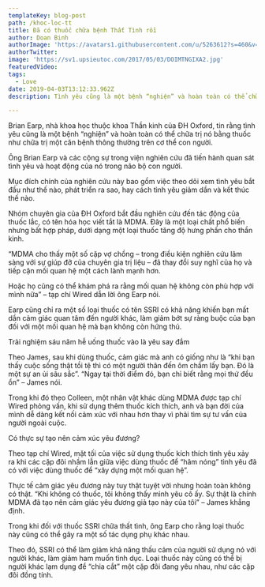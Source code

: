```yaml
---
templateKey: blog-post
path: /khoc-loc-tt
title: Đã có thuốc chữa bệnh Thất Tình rồi
author: Doan Binh
authorImage: 'https://avatars1.githubusercontent.com/u/5263612?s=460&v=4'
authorTwitter: 
image: 'https://sv1.upsieutoc.com/2017/05/03/DOIMTNGIXA2.jpg'
featuredVideo: 
tags:
  - Love
date: 2019-04-03T13:12:33.962Z
description: Tình yêu cũng là một bệnh “nghiện” và hoàn toàn có thể chữa trị nó bằng thuốc như chữa trị một căn bệnh thông thường trên cơ thể con người.

---
```


Brian Earp, nhà khoa học thuộc khoa Thần kinh của ĐH Oxford, tin rằng tình yêu cũng là một bệnh “nghiện” và hoàn toàn có thể chữa trị nó bằng thuốc như chữa trị một căn bệnh thông thường trên cơ thể con người.

Ông Brian Earp và các cộng sự trong viện nghiên cứu đã tiến hành quan sát tình yêu và hoạt động của nó trong não bộ con người.

Mục đích chính của nghiên cứu này bao gồm việc theo dõi xem tình yêu bắt đầu như thế nào, phát triển ra sao, hay cách tình yêu giảm dần và kết thúc thế nào.

Nhóm chuyên gia của ĐH Oxford bắt đầu nghiên cứu đến tác động của thuốc lắc, có tên hóa học viết tắt là MDMA. Đây là một loại chất phổ biến nhưng bất hợp pháp, dưới dạng một loại thuốc tăng độ hưng phấn cho thần kinh.

“MDMA cho thấy một số cặp vợ chồng – trong điều kiện nghiên cứu lâm sàng với sự giúp đỡ của chuyên gia trị liệu – đã thay đổi suy nghĩ của họ và tiếp cận mối quan hệ một cách lành mạnh hơn.

Hoặc họ cũng có thể khám phá ra rằng mối quan hệ không còn phù hợp với mình nữa” – tạp chí Wired dẫn lời ông Earp nói.

Earp cũng chỉ ra một số loại thuốc có tên SSRI có khả năng khiến bạn mất dần cảm giác quan tâm đến người khác, làm giảm bớt sự ràng buộc của bạn đối với một mối quan hệ mà bạn không còn hứng thú.

Trải nghiệm sáu năm hễ uống thuốc vào là yêu say đắm

Theo James, sau khi dùng thuốc, cảm giác mà anh có giống như là “khi bạn thấy cuộc sống thật tồi tệ thì có một người thân đến ôm chầm lấy bạn. Đó là một sự an ủi sâu sắc”. “Ngay tại thời điểm đó, bạn chỉ biết rằng mọi thứ đều ổn” – James nói.

Trong khi đó theo Colleen, một nhân vật khác dùng MDMA được tạp chí Wired phỏng vấn, khi sử dụng thêm thuốc kích thích, anh và bạn đời của mình dễ dàng kết nối cảm xúc với nhau hơn thay vì phải tìm sự tư vấn của người ngoài cuộc.

Có thực sự tạo nên cảm xúc yêu đương?

Theo tạp chí Wired, mặt tối của việc sử dụng thuốc kích thích tình yêu xảy ra khi các cặp đôi nhầm lẫn giữa việc dùng thuốc để “hâm nóng” tình yêu đã có với việc dùng thuốc để “xây dựng một mối quan hệ”.

Thực tế cảm giác yêu đương này tuy thật tuyệt vời nhưng hoàn toàn không có thật. “Khi không có thuốc, tôi không thấy mình yêu cô ấy. Sự thật là chính MDMA đã tạo nên cảm giác yêu đương giả tạo này của tôi” – James khẳng định.

Trong khi đối với thuốc SSRI chữa thất tình, ông Earp cho rằng loại thuốc này cũng có thể gây ra một số tác dụng phụ khác nhau.

Theo đó, SSRI có thể làm giảm khả năng thấu cảm của người sử dụng nó với người khác, làm giảm ham muốn tình dục. Loại thuốc này cũng có thể bị người khác lạm dụng để “chia cắt” một cặp đôi đang yêu nhau, như các cặp đôi đồng tính.